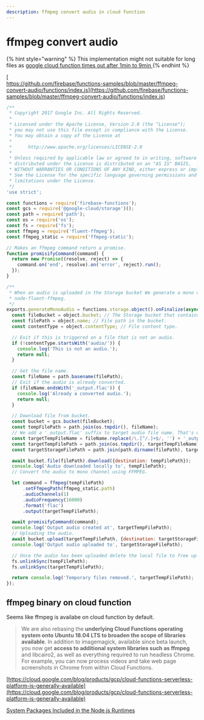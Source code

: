 ```yaml
---
description: ffmpeg convert audio in cloud function
---
```


# ffmpeg convert audio

{% hint style="warning" %}
This implementation might not suitable for long files as [google cloud function times out after 1min to 9min ](https://cloud.google.com/functions/docs/concepts/exec#timeout)
{% endhint %}

[  
https://github.com/firebase/functions-samples/blob/master/ffmpeg-convert-audio/functions/index.js](https://github.com/firebase/functions-samples/blob/master/ffmpeg-convert-audio/functions/index.js)

```javascript
/**
 * Copyright 2017 Google Inc. All Rights Reserved.
 *
 * Licensed under the Apache License, Version 2.0 (the "License");
 * you may not use this file except in compliance with the License.
 * You may obtain a copy of the License at
 *
 *      http://www.apache.org/licenses/LICENSE-2.0
 *
 * Unless required by applicable law or agreed to in writing, software
 * distributed under the License is distributed on an "AS IS" BASIS,
 * WITHOUT WARRANTIES OR CONDITIONS OF ANY KIND, either express or implied.
 * See the License for the specific language governing permissions and
 * limitations under the License.
 */
'use strict';

const functions = require('firebase-functions');
const gcs = require('@google-cloud/storage')();
const path = require('path');
const os = require('os');
const fs = require('fs');
const ffmpeg = require('fluent-ffmpeg');
const ffmpeg_static = require('ffmpeg-static');

// Makes an ffmpeg command return a promise.
function promisifyCommand(command) {
  return new Promise((resolve, reject) => {
    command.on('end', resolve).on('error', reject).run();
  });
}

/**
 * When an audio is uploaded in the Storage bucket We generate a mono channel audio automatically using
 * node-fluent-ffmpeg.
 */
exports.generateMonoAudio = functions.storage.object().onFinalize(async (object) => {
  const fileBucket = object.bucket; // The Storage bucket that contains the file.
  const filePath = object.name; // File path in the bucket.
  const contentType = object.contentType; // File content type.

  // Exit if this is triggered on a file that is not an audio.
  if (!contentType.startsWith('audio/')) {
    console.log('This is not an audio.');
    return null;
  }

  // Get the file name.
  const fileName = path.basename(filePath);
  // Exit if the audio is already converted.
  if (fileName.endsWith('_output.flac')) {
    console.log('Already a converted audio.');
    return null;
  }

  // Download file from bucket.
  const bucket = gcs.bucket(fileBucket);
  const tempFilePath = path.join(os.tmpdir(), fileName);
  // We add a '_output.flac' suffix to target audio file name. That's where we'll upload the converted audio.
  const targetTempFileName = fileName.replace(/\.[^/.]+$/, '') + '_output.flac';
  const targetTempFilePath = path.join(os.tmpdir(), targetTempFileName);
  const targetStorageFilePath = path.join(path.dirname(filePath), targetTempFileName);

  await bucket.file(filePath).download({destination: tempFilePath});
  console.log('Audio downloaded locally to', tempFilePath);
  // Convert the audio to mono channel using FFMPEG.

  let command = ffmpeg(tempFilePath)
      .setFfmpegPath(ffmpeg_static.path)
      .audioChannels(1)
      .audioFrequency(16000)
      .format('flac')
      .output(targetTempFilePath);

  await promisifyCommand(command);
  console.log('Output audio created at', targetTempFilePath);
  // Uploading the audio.
  await bucket.upload(targetTempFilePath, {destination: targetStorageFilePath});
  console.log('Output audio uploaded to', targetStorageFilePath);

  // Once the audio has been uploaded delete the local file to free up disk space.
  fs.unlinkSync(tempFilePath);
  fs.unlinkSync(targetTempFilePath);

  return console.log('Temporary files removed.', targetTempFilePath);
});
```

## ffmpeg binary on cloud function

Seems like ffmpeg is availabe on cloud function by default.

> We are also rebasing the **underlying Cloud Functions operating system onto Ubuntu 18.04 LTS to broaden the scope of libraries available**. In addition to imagemagick, available since beta launch, you now get **access to additional system libraries such as ffmpeg** and libcairo2, as well as everything required to run headless Chrome. For example, you can now process videos and take web page screenshots in Chrome from within Cloud Functions.

[https://cloud.google.com/blog/products/gcp/cloud-functions-serverless-platform-is-generally-available](https://cloud.google.com/blog/products/gcp/cloud-functions-serverless-platform-is-generally-available)

[System Packages Included in the Node.js Runtimes](https://cloud.google.com/functions/docs/reference/nodejs-system-packages?hl=no)



